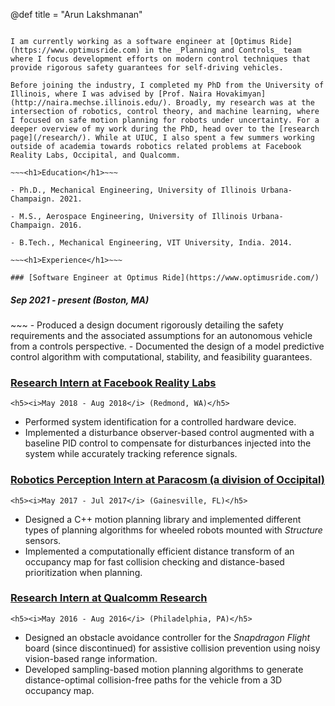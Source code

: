 @def title = "Arun Lakshmanan"

~~~<h1>About Me</h1>~~~

I am currently working as a software engineer at [Optimus Ride](https://www.optimusride.com) in the _Planning and Controls_ team where I focus development efforts on modern control techniques that provide rigorous safety guarantees for self-driving vehicles.

Before joining the industry, I completed my PhD from the University of Illinois, where I was advised by [Prof. Naira Hovakimyan](http://naira.mechse.illinois.edu/). Broadly, my research was at the intersection of robotics, control theory, and machine learning, where I focused on safe motion planning for robots under uncertainty. For a deeper overview of my work during the PhD, head over to the [research page](/research/). While at UIUC, I also spent a few summers working outside of academia towards robotics related problems at Facebook Reality Labs, Occipital, and Qualcomm.

~~~<h1>Education</h1>~~~

- Ph.D., Mechanical Engineering, University of Illinois Urbana-Champaign. 2021.

- M.S., Aerospace Engineering, University of Illinois Urbana-Champaign. 2016.

- B.Tech., Mechanical Engineering, VIT University, India. 2014.

~~~<h1>Experience</h1>~~~

### [Software Engineer at Optimus Ride](https://www.optimusride.com/)
~~~
<h5><i>Sep 2021 - present</i> (Boston, MA)</h5>
~~~
- Produced a design document rigorously detailing the safety requirements and the associated assumptions for an autonomous vehicle from a controls perspective.
- Documented the design of a model predictive control algorithm with computational, stability, and feasibility guarantees.

### [Research Intern at Facebook Reality Labs](https://about.facebook.com/realitylabs/)
~~~
<h5><i>May 2018 - Aug 2018</i> (Redmond, WA)</h5>
~~~
- Performed system identification for a controlled hardware device.
- Implemented a disturbance observer-based control augmented with a baseline PID control to compensate for disturbances injected into the system while accurately tracking reference signals.

### [Robotics Perception Intern at Paracosm (a division of Occipital)](https://occipital.com/)
~~~
<h5><i>May 2017 - Jul 2017</i> (Gainesville, FL)</h5>
~~~
- Designed a C++ motion planning library and implemented different types of planning algorithms for wheeled robots mounted with _Structure_ sensors.
- Implemented a computationally efficient distance transform of an occupancy map for fast collision checking and distance-based prioritization when planning.

### [Research Intern at Qualcomm Research](https://www.qualcomm.com/research)
~~~
<h5><i>May 2016 - Aug 2016</i> (Philadelphia, PA)</h5>
~~~
- Designed an obstacle avoidance controller for the _Snapdragon Flight_ board (since discontinued) for assistive collision prevention using noisy vision-based range information.
- Developed sampling-based motion planning algorithms to generate distance-optimal collision-free paths for the vehicle from a 3D occupancy map.
<!-- The software was designed to be as computationally efficient as possible to run seamlessly on the Snapdragon 801 chipset. -->
